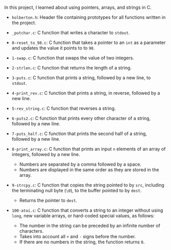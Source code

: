 In this project, I learned about using pointers, arrays, and strings in C.

* `holberton.h`: Header file containing prototypes for all functions written in the project.
* `_putchar.c`: C function that writes a character to `stdout`.


* `0-reset_to_98.c`: C function that takes a pointer to an `int` as a parameter and updates the value it points to to `98`.
* `1-swap.c`: C function that swaps the value of two integers.
* `2-strlen.c`: C function that returns the length of a string.
* `3-puts.c`: C function that prints a string, followed by a new line, to `stdout`.
* `4-print_rev.c`: C function that prints a string, in reverse, followed by a new line.
* `5-rev_string.c`: C function that reverses a string.
* `6-puts2.c`: C function that prints every other character of a string, followed by a new line.
* `7-puts_half.c`: C function that prints the second half of a string, followed by a new line.
* `8-print_array.c`: C function that prints an input `n` elements of an array of integers, followed by a new line.
  * Numbers are separated by a comma followed by a space.
  * Numbers are displayed in the same order as they are stored in the array.

* `9-strcpy.c`: C function that copies the string pointed to by `src`, including the terminating null byte (`\0`), to the buffer pointed to by `dest`.
  * Returns the pointer to `dest`.

* `100-atoi.c`: C function that converts a string to an integer without using `long`, new variable arrays, or hard-coded special values, as follows:
  * The number in the string can be preceded by an infinite number of characters.
  * Takes into account all `+` and `-` signs before the number.
  * If there are no numbers in the string, the function returns `0`.
